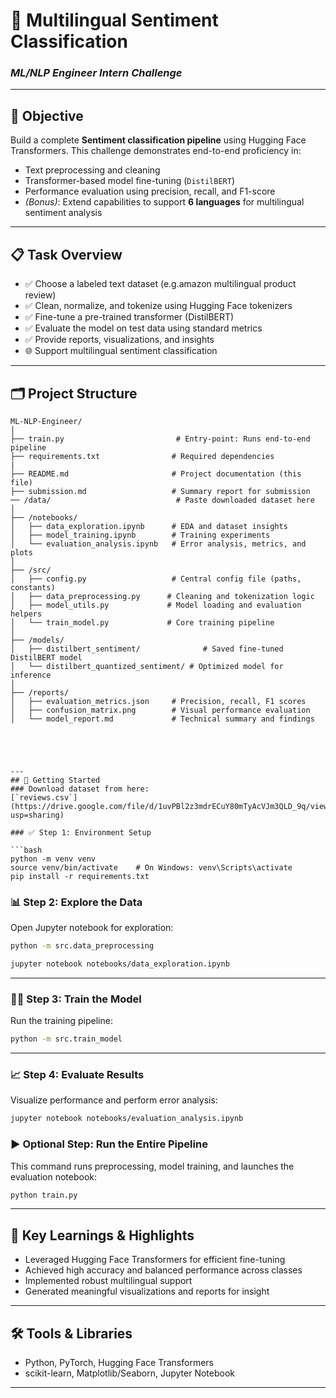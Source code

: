 # 🤖 Multilingual Sentiment Classification  
### *ML/NLP Engineer Intern Challenge*

---

## 🎯 Objective

Build a complete **Sentiment classification pipeline** using Hugging Face Transformers. This challenge demonstrates end-to-end proficiency in:

- Text preprocessing and cleaning
- Transformer-based model fine-tuning (`DistilBERT`)
- Performance evaluation using precision, recall, and F1-score
- *(Bonus)*: Extend capabilities to support **6 languages** for multilingual sentiment analysis

---

## 📋 Task Overview

- ✅ Choose a labeled text dataset (e.g.amazon multilingual product review)
- ✅ Clean, normalize, and tokenize using Hugging Face tokenizers
- ✅ Fine-tune a pre-trained transformer (DistilBERT)
- ✅ Evaluate the model on test data using standard metrics
- ✅ Provide reports, visualizations, and insights
- 🌐 Support multilingual sentiment classification

---

## 🗂️ Project Structure

```text
ML-NLP-Engineer/
│
├── train.py                         # Entry-point: Runs end-to-end pipeline
├── requirements.txt                # Required dependencies
|
├── README.md                       # Project documentation (this file)
├── submission.md                   # Summary report for submission
── /data/                            # Paste downloaded dataset here
│
├── /notebooks/
│   ├── data_exploration.ipynb      # EDA and dataset insights
│   ├── model_training.ipynb        # Training experiments
│   └── evaluation_analysis.ipynb   # Error analysis, metrics, and plots
│
├── /src/
│   ├── config.py                   # Central config file (paths, constants)
│   ├── data_preprocessing.py      # Cleaning and tokenization logic
│   ├── model_utils.py             # Model loading and evaluation helpers
│   └── train_model.py             # Core training pipeline
│
├── /models/
│   ├── distilbert_sentiment/              # Saved fine-tuned DistilBERT model
│   └── distilbert_quantized_sentiment/ # Optimized model for inference
│
├── /reports/
│   ├── evaluation_metrics.json     # Precision, recall, F1 scores
│   ├── confusion_matrix.png        # Visual performance evaluation
│   └── model_report.md             # Technical summary and findings





---
## 🚀 Getting Started
### Download dataset from here:
[`reviews.csv`](https://drive.google.com/file/d/1uvPBl2z3mdrECuY80mTyAcVJm3QLD_9q/view?usp=sharing)  

### ✅ Step 1: Environment Setup

```bash
python -m venv venv
source venv/bin/activate    # On Windows: venv\Scripts\activate
pip install -r requirements.txt
```

### 📊 Step 2: Explore the Data

Open Jupyter notebook for exploration:

```bash
python -m src.data_preprocessing

```

```bash
jupyter notebook notebooks/data_exploration.ipynb
```

---

### 🏋️‍♂️ Step 3: Train the Model

Run the training pipeline:

```bash
python -m src.train_model
```

---

### 📈 Step 4: Evaluate Results

Visualize performance and perform error analysis:

```bash
jupyter notebook notebooks/evaluation_analysis.ipynb
```


### ▶️ Optional Step: Run the Entire Pipeline

This command runs preprocessing, model training, and launches the evaluation notebook:

```bash
python train.py
```
---

## 🧠 Key Learnings & Highlights

- Leveraged Hugging Face Transformers for efficient fine-tuning  
- Achieved high accuracy and balanced performance across classes  
- Implemented robust multilingual support  
- Generated meaningful visualizations and reports for insight  

---

## 🛠️ Tools & Libraries

- Python, PyTorch, Hugging Face Transformers  
- scikit-learn, Matplotlib/Seaborn, Jupyter Notebook


---
